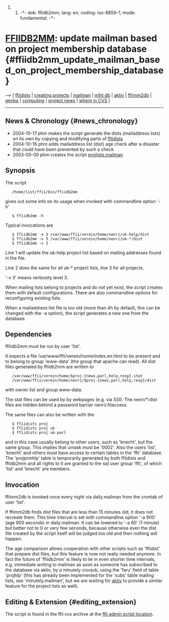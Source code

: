 1.  1.  -\*- dok: ffiidb2mm; lang: en; coding: iso-8859-1; mode:
        fundamental; -\*-

# [FFIIDB2MM](FFIIDB2 "wikilink"): update mailman based on project membership database {#ffiidb2mm_update_mailman_based_on_project_membership_database}

\--\> \[ [ ffiidists](FfiidistsEn "wikilink") \| [ creating
projects](FfiiprojKreEn "wikilink") \| [ mailman](MailmanEn "wikilink")
\| [ mlht db](MlhtDbEn "wikilink") \| [ aktiv](AktivEn "wikilink") \| [
ffiimm2db](Ffiimm2dbEn "wikilink") \| [ genba](GenbaEn "wikilink") \| [
computing](PolisEn "wikilink") \| [ project
news](FfiiprojNewsEn "wikilink") \| [ where in
CVS](CvsdirAdmBinEn "wikilink") \]

------------------------------------------------------------------------

## News & Chronology {#news_chronology}

-   2004-10-17 phm makes the script generate the dists (mailaddress
    lists) on its own by copying and modifying parts of [
    ffiidists](FfiidistsEn "wikilink")
-   2004-10-16 phm adds mailaddress list (dist) age check after a
    disaster that could have been prevented by such a check
-   2003-00-00 phm creates the script [
    projlists.mailman](MailmanProjlistsEn "wikilink")

## Synopsis

The script

`   /home/list/ffii/bin/ffiidb2mm`

gives out some info on its usage when invoked with commandline option
\'-h\'

`   $ ffiidb2mm -h`

Typical invocations are

`   $ ffiidb2mm -v 3 /var/www/ffii/verein/home/nenri/uk-help/dist`\
`   $ ffiidb2mm -v 3 /var/www/ffii/verein/home/nenri/uk-*/dist`\
`   $ ffiidb2mm -v 3  `

Line 1 will update the uk-help project list based on mailing addresses
found in the file.

Line 2 does the same for all uk-\* project lists, line 3 for all
projects.

\'-v 3\' means verbosity level 3.

When mailing lists belong to projects and do not yet exist, the script
creates them with default configurations. There are also commandline
options for reconfiguring existing lists.

When a mailaddress list file is too old (more than 4h by default, this
can be changed with the -a option), the script generates a new one from
the database.

## Dependencies

ffiiidb2mm must be run by user \'list\'.

It expects a file /var/www/ffii/verein/home/index.en.html to be present
and to belong to group \'www-data\' (the group that apache can read).
All dist files generated by ffiidb2mm are written to

`   /var/www/ffii/verein/home/$proj-{news,parl,help,resp}.stat`\
`   /var/www/ffii/verein/home/nenri/$proj-{news,parl,help,resp}/dist`

with owner list and group www-data.

The stat files can be used by by webpages (e.g. via SSI). The
nenri/\*/dist files are hidden behind a password barrier
nenri/.htaccess.

The same files can also be written with the

`   $ ffiidists proj`\
`   $ ffiidists proj uk`\
`   $ ffiidists proj uk-parl`

and in this case usually belong to other users, such as \'knecht\', but
the same group. This implies that umask must be \'0002\'. Also the users
\'list\', \'knecht\' and others must have access to certain tables in
the \'ffii\' database. The \'projprmhlp\' table is temporarily generated
by both ffiidists and ffiidb2mm and all rights to it are granted to the
sql user group \'ffii\', of which \'list\' and \'knecht\' are members.

## Invocation

ffiimm2db is invoked once every night via daily.mailman from the crontab
of user \'list\'.

If ffiimm2db finds dist files that are less than 15 minutes old, it does
not recreate them. This time interval is set with commandline option
\'-a 900\' (age 900 seconds) in daily.mailman. It can be lowered to \'-a
60\' (1 minute) but better not to 0 or very few seconds, because
otherwise even the dist file created by the script itself will be judged
too old and then nothing will happen.

The age comparison allows cooperation with other scripts such as
\'ffiidist\' that prepare dist files, but this feature is now not really
needed anymore. In fact the future of \'ffiidb2mm\' is likely to lie in
even shorter time intervals, e.g. immediate writing to mailman as soon
as someone has subscribed to the database via aktiv, by a minutely
cronjob, using the \'faru\' field of table \'projhlp\' (this has already
been implemented for the \'subs\' table mailing lists, see
\'minutely.mailman\', but we are waiting for [
aktiv](AktivEn "wikilink") to provide a similar feature for the project
lists as well).

## Editing & Extension {#editing_extension}

The script is found in the ffii cvs archive at the [ ffii admin script
location](CvsdirAdmBinEn "wikilink").
